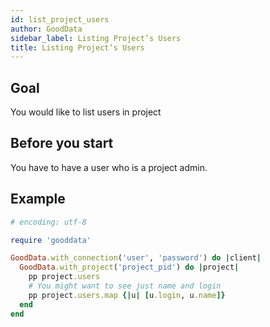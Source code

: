 ```yaml
---
id: list_project_users
author: GoodData
sidebar_label: Listing Project’s Users
title: Listing Project’s Users
---
```


Goal
-------

You would like to list users in project

Before you start
-------------

You have to have a user who is a project admin.

Example
--------


```ruby
# encoding: utf-8

require 'gooddata'

GoodData.with_connection('user', 'password') do |client|
  GoodData.with_project('project_pid') do |project|
    pp project.users
    # You might want to see just name and login
    pp project.users.map {|u| [u.login, u.name]}
  end
end 
```
